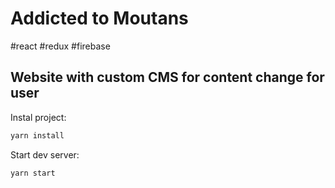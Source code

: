 # Addicted to Moutans

#react #redux #firebase 

## Website with custom CMS for content change for user

Instal project:

```js
yarn install
```

Start dev server:

```js
yarn start
```

